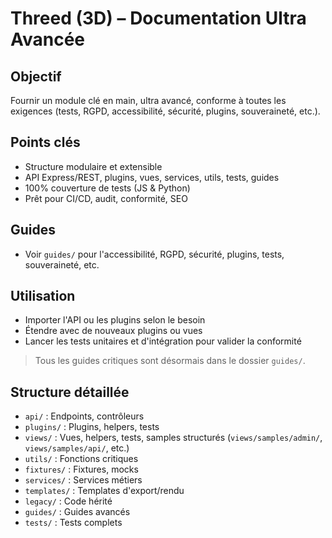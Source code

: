 # Threed (3D) – Documentation Ultra Avancée

## Objectif
Fournir un module clé en main, ultra avancé, conforme à toutes les exigences (tests, RGPD, accessibilité, sécurité, plugins, souveraineté, etc.).

## Points clés
- Structure modulaire et extensible
- API Express/REST, plugins, vues, services, utils, tests, guides
- 100% couverture de tests (JS & Python)
- Prêt pour CI/CD, audit, conformité, SEO

## Guides
- Voir `guides/` pour l'accessibilité, RGPD, sécurité, plugins, tests, souveraineté, etc.

## Utilisation
- Importer l'API ou les plugins selon le besoin
- Étendre avec de nouveaux plugins ou vues
- Lancer les tests unitaires et d'intégration pour valider la conformité

> Tous les guides critiques sont désormais dans le dossier `guides/`.

## Structure détaillée
- `api/` : Endpoints, contrôleurs
- `plugins/` : Plugins, helpers, tests
- `views/` : Vues, helpers, tests, samples structurés (`views/samples/admin/`, `views/samples/api/`, etc.)
- `utils/` : Fonctions critiques
- `fixtures/` : Fixtures, mocks
- `services/` : Services métiers
- `templates/` : Templates d'export/rendu
- `legacy/` : Code hérité
- `guides/` : Guides avancés
- `tests/` : Tests complets
